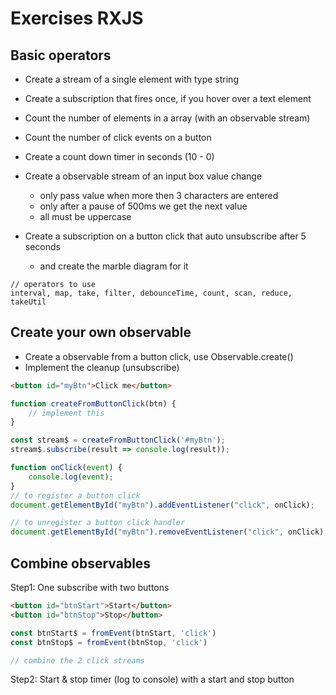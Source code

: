 # Exercises RXJS

## Basic operators

- Create a stream of a single element with type string

- Create a subscription that fires once, if you hover over a text element

- Count the number of elements in a array (with an observable stream)

- Count the number of click events on a button

- Create a count down timer in seconds (10 - 0)

- Create a observable stream of an input box value change

    + only pass value when more then 3 characters are entered
    + only after a pause of 500ms we get the next value
    + all must be uppercase

- Create a subscription on a button click that auto unsubscribe after 5 seconds

    + and create the marble diagram for it


```
// operators to use
interval, map, take, filter, debounceTime, count, scan, reduce, takeUtil
```

## Create your own observable

- Create a observable from a button click, use Observable.create()
- Implement the cleanup (unsubscribe)


```html
<button id="myBtn">Click me</button>
```

```js
function createFromButtonClick(btn) {
    // implement this
}

const stream$ = createFromButtonClick('#myBtn');
stream$.subscribe(result => console.log(result));

```

```js
function onClick(event) {
    console.log(event);
}
// to register a button click
document.getElementById("myBtn").addEventListener("click", onClick);

// to unregister a button click handler
document.getElementById("myBtn").removeEventListener("click", onClick);
```

## Combine observables

Step1: One subscribe with two buttons

```html
<button id="btnStart">Start</button>
<button id="btnStop">Stop</button>
```

```js
const btnStart$ = fromEvent(btnStart, 'click')
const btnStop$ = fromEvent(btnStop, 'click')

// combine the 2 click streams
```

Step2: Start & stop timer (log to console) with a start and stop button
